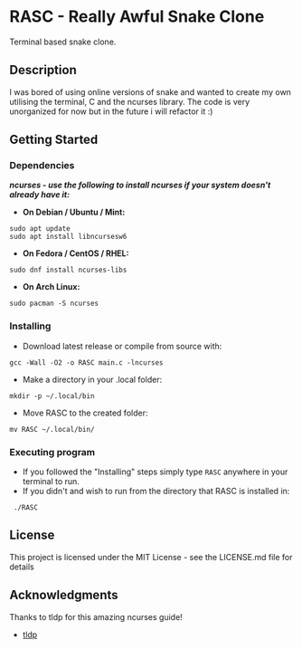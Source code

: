 
# RASC - Really Awful Snake Clone

Terminal based snake clone.

## Description

I was bored of using online versions of snake and wanted to create my own utilising the terminal, C and the ncurses library. The code is very unorganized for now but in the future i will refactor it :)

## Getting Started

### Dependencies
 ***ncurses - use the following to install ncurses if your system doesn't already have it:***
* **On Debian / Ubuntu / Mint:**
```
sudo apt update
sudo apt install libncursesw6
```
* **On Fedora / CentOS / RHEL:**
```
sudo dnf install ncurses-libs
```
* **On Arch Linux:**
```
sudo pacman -S ncurses
```

### Installing

* Download latest release or compile from source with:
```
gcc -Wall -O2 -o RASC main.c -lncurses
```
* Make a directory in your .local folder:
```
mkdir -p ~/.local/bin
```
* Move RASC to the created folder:
``` 
mv RASC ~/.local/bin/
```

### Executing program
* If you followed the "Installing" steps simply type ```RASC``` anywhere in your terminal to run.
* If you didn't and wish to run from the directory that RASC is installed in:
```
 ./RASC
```

## License

This project is licensed under the MIT License - see the LICENSE.md file for details

## Acknowledgments

Thanks to tldp for this amazing ncurses guide!
* [tldp](https://tldp.org/HOWTO/NCURSES-Programming-HOWTO/)
